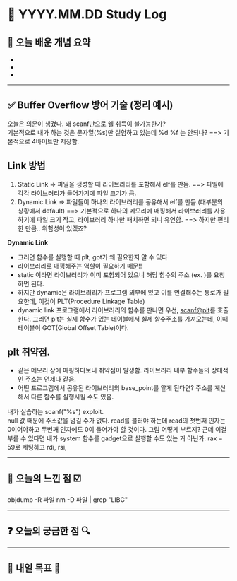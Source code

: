 # 📅 YYYY.MM.DD Study Log

## 📌 오늘 배운 개념 요약

- 
- 
- 

---

## ✅ Buffer Overflow 방어 기술 (정리 예시)

오늘은 의문이 생겼다.
왜 scanf만으로 쉘 취득이 불가능한가?  
기본적으로 내가 하는 것은 문자열(%s)만 실험하고 있는데
%d %f 는 안되나?  ==> 기본적으로 4바이트만 저장함. 

## Link 방법
1. Static Link => 파일을 생성할 때 라이브러리를 포함해서 elf를 만듬.
    ==> 파일에 각각 라이브러리가 들어가기에 파일 크기가 큼.
2. Dynamic Link => 파일들이 하나의 라이브러리를 공유해서 elf를 만듬.(대부분의 상황에서 default)
    ==> 기본적으로 하나의 메모리에 매핑해서 라이브러리를 사용하기에 파일 크기 작고, 라이브러리 하나만 패치하면 되니 유연함.
    ==> 하지만 편리한 만큼.. 위험성이 있겠죠?

**Dynamic Link**
- 그러면 함수를 실행할 때 plt, got가 왜 필요한지 알 수 있다
- 라이브러리로 매핑해주는 역할이 필요하기 때문!!
- static 이라면 라이브러리가 이미 포함되어 있으니 해당 함수의 주소 (ex. <scanf>)를 요청하면 된다.
- 하지만 dynamic은 라이브러리가 프로그램 외부에 있고 이를 연결해주는 통로가 필요한데, 이것이 PLT(Procedure Linkage Table)
- dynamic link 프로그램에서 라이브러리의 함수를 만나면 우선, <scanf@plt>를 호출한다. 그러면 plt는 실제 함수가 있는 테이블에서 실제 함수주소를 가져오는데, 이때 테이블이 GOT(Global Offset Table)이다.

## plt 취약점.
- 같은 메모리 상에 매핑하다보니 취약점이 발생함. 라이브러리 내부 함수들의 상대적인 주소는 언제나 같음.
- 어떤 프로그램에서 공유된 라이브러리의 base_point를 알게 된다면? 주소를 계산해서 다른 함수를 실행시킬 수도 있음.


내가 실습하는 scanf("%s") exploit.<br>
null 값 때문에 주소값을 넘길 수가 없다. read를 불러야 하는데 read의 첫번째 인자는 0이어야하고 두번째 인자에도 0이 들어가야 할 것이다. 그럼 어떻게 부르지?
근데 이걸 부를 수 있다면 내가 system 함수를 gadget으로 실행할 수도 있는 거 아닌가. rax = 59로 세팅하고 rdi, rsi,

---

## 🧠 오늘의 느낀 점 ☑️
objdump -R 파일
nm -D 파일 | grep "LIBC"



---

## ❓ 오늘의 궁금한 점 🔍



---

## 🔖 내일 목표 🎯

